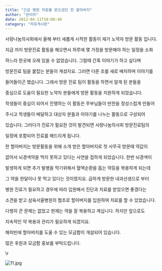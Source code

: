 ```yaml
---
title: "긴급 병원 치료를 받으셨던 한 할아버지"
author: "관리자"
date: 2012-04-11T10:00:40
category: "자유게시판"
---
```


사랑나눔의사회에서 올해 부터 새롭게 시작한 활동이 재가 노약자 방문 활동 입니다.

지금 까지 방문진료 활동을 해오면서 하루에 몇 가정을 방문해야 하는 일정을 소화

하느라 한곳에 오래 있을 수 없었습니다. 그럴때 간혹 이야기가 하고 싶다며

방문진료 팀을 붙잡는 분들이 계셨지요. 그러면 다른 조를 새로 배치하며 이야기를

들어들이곤 했습니다. 그래서 방문 진료 팀이 활동을 하면서 알게 된 분들을

중심으로 도움이 필요한 노약자 분들에게 방문 활동을 지원하게 되었습니다.

학생들이 중심이 되어서 진행하는 이 활동은 주부님들이 반찬을 정성스럽게 만들어

주시고 학생들이 배달하고 대상자 분들과 이야기를 나누는 활동으로 구성되어

있습니다. 그러다가 진료가 필요한 것이 발견되면 사랑나눔의사회 방문진료팀의

일정에 포함되어 진료를 해드리게 됩니다.

한 할아버지는 방문활동을 위해 소개 받은 할아버지로 첫 사무국 방문때 약값이

없어서 뇌경색약을 먹지 못하고 있다는 사연을 접하게 되었습니다. 한번 뇌경색이

발생하게 되면 추가 발병을 막기위해서 혈액순환을 돕는 약등을 복용하게 되는데

그 약을 한달이나 못 먹고 있다는 것이였지요. 급하게 방문한 내과선생으로 부터

병원 진료가 필요하고 경우에 따라 입원해서 진단과 치료를 받았으면 좋겠다는

소견을 받고 삼육서울병원의 협조로 할아버지를 입원하여 치료를 할 수 있었습니다.

다행히 큰 문제는 없었고 현재는 약을 잘 복용하고 계십니다. 하지만 앞으로도

지속적인 약 복용과 관리가 필요하게 되겠지요.

해피빈에 할아버지를 도울 수 있는 모금함이 개설되어 있습니다.

많은 후원과 모금함 홍보를 부탁드립니다.

\r

![11.jpg](/files/attach/images/2928/521/004/6b93050e9190381d4f0366c1990f9de7.jpg)
